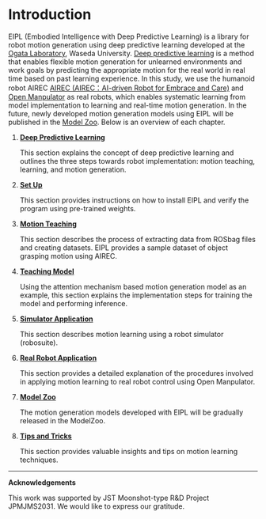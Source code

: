 # Introduction


EIPL (Embodied Intelligence with Deep Predictive Learning) is a library for robot motion generation using deep predictive learning developed at the  [Ogata Laboratory](https://ogata-lab.jp/), Waseda University. [Deep predictive learning](overview.md) is a method that enables flexible motion generation for unlearned environments and work goals by predicting the appropriate motion for the real world in real time based on past learning experience. In this study, we use the humanoid robot AIREC [AIREC (AIREC：AI-driven Robot for Embrace and Care)](https://airec-waseda.jp/en/toppage_en/) and [Open Manpulator](https://emanual.robotis.com/docs/en/platform/openmanipulator_x/overview/) as real robots, which enables systematic learning from model implementation to learning and real-time motion generation. In the future, newly developed motion generation models using EIPL will be published in the [Model Zoo](./zoo/overview.md). Below is an overview of each chapter.


1. [**Deep Predictive Learning**](overview/)

    This section explains the concept of deep predictive learning and outlines the three steps towards robot implementation: motion teaching, learning, and motion generation.
    
2. [**Set Up**](install/install-software)

    This section provides instructions on how to install EIPL and verify the program using pre-trained weights.

3. [**Motion Teaching**](teach/overview)

    This section describes the process of extracting data from ROSbag files and creating datasets. EIPL provides a sample dataset of object grasping motion using AIREC.

4. [**Teaching Model**](model/dataloader)

    Using the attention mechanism based motion generation model as an example, this section explains the implementation steps for training the model and performing inference.

5. [**Simulator Application**](simulator/overview)

    This section describes motion learning using a robot simulator (robosuite).

6. [**Real Robot Application**](robot/overview)

    This section provides a detailed explanation of the procedures involved in applying motion learning to real robot control using Open Manpulator.

7. [**Model Zoo**](zoo/overview)

    The motion generation models developed with EIPL will be gradually released in the ModelZoo.

8. [**Tips and Tricks**](tips/normalization/)

    This section provides valuable insights and tips on motion learning techniques.



----
**Acknowledgements**

This work was supported by JST Moonshot-type R&D Project JPMJMS2031. We would like to express our gratitude.
